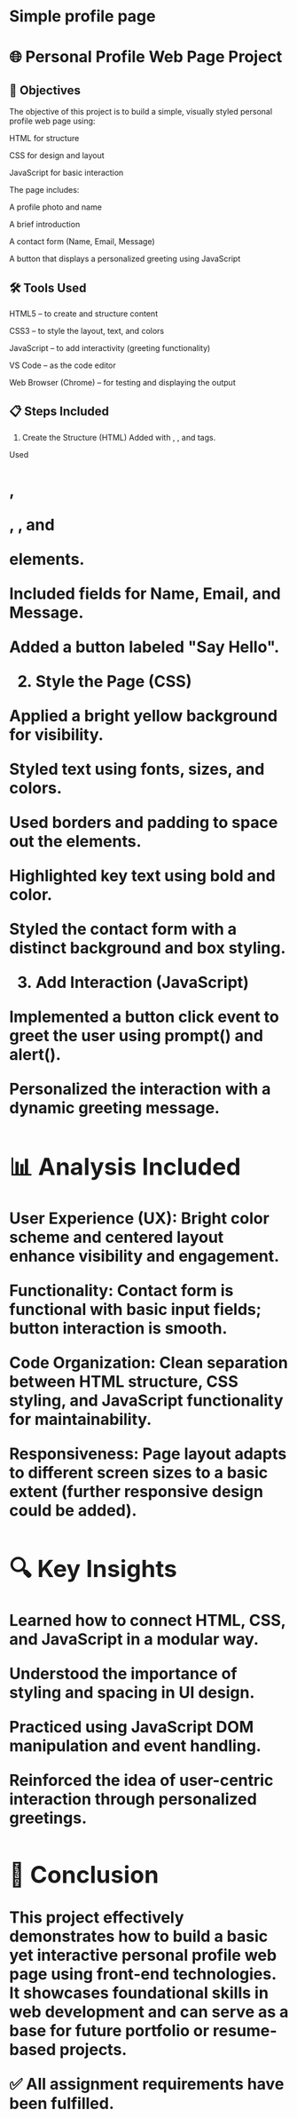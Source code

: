 # Simple profile page

# 🌐 Personal Profile Web Page Project

## 🎯 Objectives

  The objective of this project is to build a simple, visually styled personal profile web page using:

  HTML for structure

  CSS for design and layout

  JavaScript for basic interaction

The page includes:

  A profile photo and name

  A brief introduction

  A contact form (Name, Email, Message)

  A button that displays a personalized greeting using JavaScript

## 🛠️ Tools Used
  HTML5 – to create and structure content

  CSS3 – to style the layout, text, and colors

  JavaScript – to add interactivity (greeting functionality)

  VS Code – as the code editor

  Web Browser (Chrome) – for testing and displaying the output

## 📋 Steps Included

1. Create the Structure (HTML)
  Added <!DOCTYPE html> with <html>, <head>, and <body> tags.

  Used <h1>, <p>, <img>, and <form> elements.

  Included fields for Name, Email, and Message.

  Added a button labeled "Say Hello".

2. Style the Page (CSS)

  Applied a bright yellow background for visibility.

  Styled text using fonts, sizes, and colors.

  Used borders and padding to space out the elements.

  Highlighted key text using bold and color.

  Styled the contact form with a distinct background and box styling.

3. Add Interaction (JavaScript)

  Implemented a button click event to greet the user using prompt() and alert().

  Personalized the interaction with a dynamic greeting message.



## 📊 Analysis Included
  User Experience (UX): Bright color scheme and centered layout enhance visibility and engagement.

  Functionality: Contact form is functional with basic input fields; button interaction is smooth.

  Code Organization: Clean separation between HTML structure, CSS styling, and JavaScript functionality for maintainability.

  Responsiveness: Page layout adapts to different screen sizes to a basic extent (further responsive design could be added).

## 🔍 Key Insights
  Learned how to connect HTML, CSS, and JavaScript in a modular way.

  Understood the importance of styling and spacing in UI design.

  Practiced using JavaScript DOM manipulation and event handling.

  Reinforced the idea of user-centric interaction through personalized greetings.


## 🧾 Conclusion

  This project effectively demonstrates how to build a basic yet interactive personal profile web page using front-end technologies. It showcases foundational skills in web development and can serve as a base for future portfolio or resume-based projects.

✅ All assignment requirements have been fulfilled.
